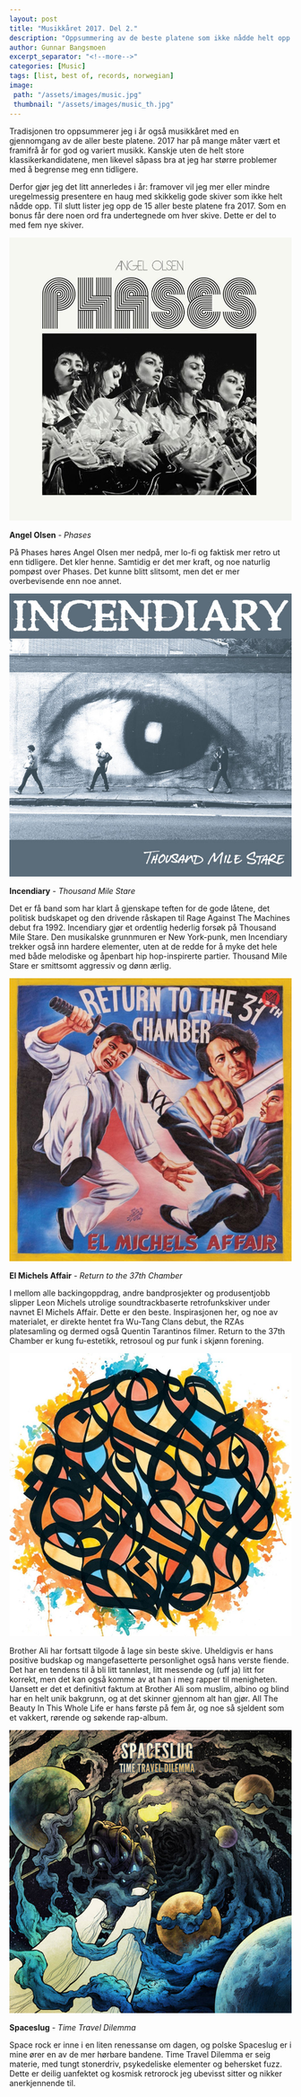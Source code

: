 ```yaml
---
layout: post
title: "Musikkåret 2017. Del 2."
description: "Oppsummering av de beste platene som ikke nådde helt opp til topplisten min i 2017."
author: Gunnar Bangsmoen
excerpt_separator: "<!--more-->"
categories: [Music]
tags: [list, best of, records, norwegian]
image:
 path: "/assets/images/music.jpg"
 thumbnail: "/assets/images/music_th.jpg"
---
```


Tradisjonen tro oppsummerer jeg i år også musikkåret med en gjennomgang av de aller beste platene. 2017 har på mange måter vært et framifrå år for god og variert musikk. Kanskje uten de helt store klassikerkandidatene, men likevel såpass bra at jeg har større problemer med å begrense meg enn tidligere.

<!--more-->

Derfor gjør jeg det litt annerledes i år: framover vil jeg mer eller mindre uregelmessig presentere en haug med skikkelig gode skiver som ikke helt nådde opp. Til slutt lister jeg opp de 15 aller beste platene fra 2017. Som en bonus får dere noen ord fra undertegnede om hver skive. Dette er del to med fem nye skiver.

![angel-olsen](/assets/images/angel-olsen.jpg)

**Angel Olsen** - _Phases_

På Phases høres Angel Olsen mer nedpå, mer lo-fi og faktisk mer retro ut enn tidligere. Det kler henne. Samtidig er det mer kraft, og noe naturlig pompøst over Phases. Det kunne blitt slitsomt, men det er mer overbevisende enn noe annet.

![incendiary](/assets/images/incendiary.jpg)

**Incendiary** - _Thousand Mile Stare_

Det er få band som har klart å gjenskape teften for de gode låtene, det politisk budskapet og den drivende råskapen til Rage Against The Machines debut fra 1992. Incendiary gjør et ordentlig hederlig forsøk på Thousand Mile Stare. Den musikalske grunnmuren er New York-punk, men Incendiary trekker også inn hardere elementer, uten at de redde for å myke det hele med både melodiske og åpenbart hip hop-inspirerte partier. Thousand Mile Stare er smittsomt aggressiv og dønn ærlig.

![return-to-the-37th-chamber](/assets/images/return-to-the-37th-chamber.jpg)

**El Michels Affair** - _Return to the 37th Chamber_

I mellom alle backingoppdrag, andre bandprosjekter og produsentjobb slipper Leon Michels utrolige soundtrackbaserte retrofunkskiver under navnet El Michels Affair. Dette er den beste. Inspirasjonen her, og noe av materialet, er direkte hentet fra Wu-Tang Clans debut, the RZAs platesamling og dermed også Quentin Tarantinos filmer. Return to the 37th Chamber er kung fu-estetikk, retrosoul og pur funk i skjønn forening.

![brother-ali](/assets/images/brother-ali.jpg)

Brother Ali har fortsatt tilgode å lage sin beste skive. Uheldigvis er hans positive budskap og mangefasetterte personlighet også hans verste fiende. Det har en tendens til å bli litt tannløst, litt messende og (uff ja) litt for korrekt, men det kan også komme av at han i meg rapper til menigheten. Uansett er det et definitivt faktum at Brother Ali som muslim, albino og blind har en helt unik bakgrunn, og at det skinner gjennom alt han gjør. All The Beauty In This Whole Life er hans første på fem år, og noe så sjeldent som et vakkert, rørende og søkende rap-album.

![spaceslug](/assets/images/spaceslug.jpg)

**Spaceslug** - _Time Travel Dilemma_

Space rock er inne i en liten renessanse om dagen, og polske Spaceslug er i mine ører en av de mer hørbare bandene. Time Travel Dilemma er seig materie, med tungt stonerdriv, psykedeliske elementer og behersket fuzz. Dette er deilig uanfektet og kosmisk retrorock jeg ubevisst sitter og nikker anerkjennende til.